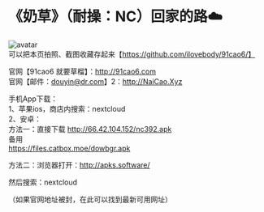# 《奶草》（耐操：NC）回家的路☁️

![avatar](http://66.42.104.152/logo.png)<br/>
可以把本页拍照、截图收藏存起来【https://github.com/ilovebody/91cao6/】

官网【91cao6 就要草榴】：http://91cao6.com<br />
官网【邮件：douyin@dr.com】2：http://NaiCao.Xyz

手机App下载：<br />
1、苹果ios，商店内搜索：nextcloud<br />
2、安卓：<br />
方法一：直接下载
http://66.42.104.152/nc392.apk<br />备用<br />
https://files.catbox.moe/dowbgr.apk<br />

方法二：浏览器打开：http://apks.software/

然后搜索：nextcloud

（如果官网地址被封，在此可以找到最新可用网址）
